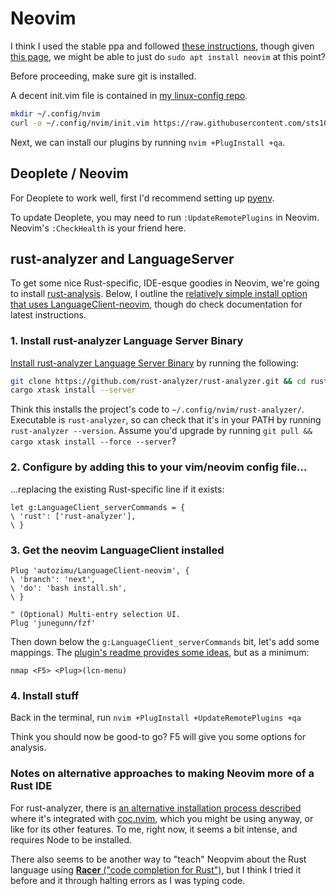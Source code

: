 # Neovim

I think I used the stable ppa and followed [these instructions](https://github.com/neovim/neovim/wiki/Installing-Neovim#ubuntu), though given [this page](https://github.com/neovim/neovim#install-from-package), we might be able to just do `sudo apt install neovim` at this point?

Before proceeding, make sure git is installed. 

A decent init.vim file is contained in [my linux-config repo](https://github.com/sts10/linux-config). 

```bash
mkdir ~/.config/nvim
curl -o ~/.config/nvim/init.vim https://raw.githubusercontent.com/sts10/linux-config/master/neovim/init.vim
```

Next, we can install our plugins by running `nvim +PlugInstall +qa`.

## Deoplete / Neovim

For Deoplete to work well, first I'd recommend setting up [pyenv](dev-env/python-pyenv.md).
  
To update Deoplete, you may need to run `:UpdateRemotePlugins` in Neovim. Neovim's `:CheckHealth` is your friend here.

## rust-analyzer and LanguageServer

To get some nice Rust-specific, IDE-esque goodies in Neovim, we're going to install [rust-analysis](https://rust-analyzer.github.io/manual.html). Below, I outline the [relatively simple install option that uses LanguageClient-neovim](https://rust-analyzer.github.io/manual.html#languageclient-neovim), though do check documentation for latest instructions.

### 1. Install rust-analyzer Language Server Binary

[Install rust-analyzer Language Server Binary](https://rust-analyzer.github.io/manual.html#rust-analyzer-language-server-binary) by running the following:

```bash
git clone https://github.com/rust-analyzer/rust-analyzer.git && cd rust-analyzer
cargo xtask install --server
```

Think this installs the project's code to `~/.config/nvim/rust-analyzer/`. Executable is `rust-analyzer`, so can check that it's in your PATH by running `rust-analyzer --version`. Assume you'd upgrade by running `git pull && cargo xtask install --force --server`?

### 2. Configure by adding this to your vim/neovim config file...

...replacing the existing Rust-specific line if it exists:

```vim
let g:LanguageClient_serverCommands = {
\ 'rust': ['rust-analyzer'],
\ }
```

### 3. Get the neovim LanguageClient installed

```vim
Plug 'autozimu/LanguageClient-neovim', {
\ 'branch': 'next',
\ 'do': 'bash install.sh',
\ }

" (Optional) Multi-entry selection UI.
Plug 'junegunn/fzf'
```

Then down below the `g:LanguageClient_serverCommands` bit, let's add some mappings. The [plugin's readme provides some ideas](https://github.com/autozimu/LanguageClient-neovim#quick-start), but as a minimum:

```vim
nmap <F5> <Plug>(lcn-menu)
```

### 4. Install stuff

Back in the terminal, run `nvim +PlugInstall +UpdateRemotePlugins +qa`

Think you should now be good-to go? F5 will give you some options for analysis. 

### Notes on alternative approaches to making Neovim more of a Rust IDE

For rust-analyzer, there is [an alternative installation process described](https://rust-analyzer.github.io/manual.html#coc-rust-analyzer) where it's integrated with [coc.nvim](https://github.com/neoclide/coc.nvim), which you might be using anyway, or like for its other features. To me, right now, it seems a bit intense, and requires Node to be installed.

There also seems to be another way to "teach" Neopvim about the Rust language using [**Racer** ("code completion for Rust")](https://github.com/racer-rust/racer), but I think I tried it before and it through halting errors as I was typing code.
